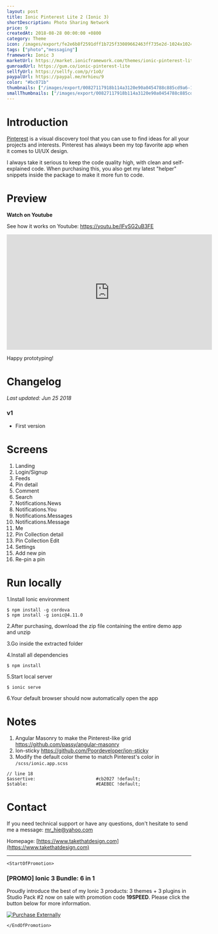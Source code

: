 ```yaml
---
layout: post
title: Ionic Pinterest Lite 2 (Ionic 3)
shortDescription: Photo Sharing Network 
price: 9
createdAt: 2018-08-28 00:00:00 +0800
category: Theme
icon: /images/export/fe2e6b8f2591dff1b725f33089662463ff735e2d-1024x1024.png
tags: ["photo","messaging"]
framework: Ionic 3
marketUrl: https://market.ionicframework.com/themes/ionic-pinterest-lite
gumroadUrl: https://gum.co/ionic-pinterest-lite
sellfyUrl: https://sellfy.com/p/r1oO/
paypalUrl: https://paypal.me/mrhieu/9
color: "#bc071b"
thumbnails: ["/images/export/00827117918b114a3120e90a0454788c885cd9a6-1242x2208.jpg","/images/export/a5d1b075ea67e8bb4eeef819f1da2c5023a68cbf-1242x2208.jpg","/images/export/f53b51b0ef54a66bffa11ea4f9bced50ff3d51a9-1242x2208.jpg","/images/export/a112b9655ead8b93adc1a4c78d554c13c2579bf7-1242x2208.jpg"]
smallThumbnails: ["/images/export/00827117918b114a3120e90a0454788c885cd9a6-1242x2208.jpg","/images/export/a5d1b075ea67e8bb4eeef819f1da2c5023a68cbf-1242x2208.jpg","/images/export/f53b51b0ef54a66bffa11ea4f9bced50ff3d51a9-1242x2208.jpg"]
---
```


# Introduction

[Pinterest](http://www.pinterest.com/) is a visual discovery tool that you can use to find ideas for all your projects and interests. Pinterest has always been my top favorite app when it comes to UI/UX design.

I always take it serious to keep the code quality high, with clean and self-explained code. When purchasing this, you also get my latest "helper" snippets inside the package to make it more fun to code.

# Preview




**Watch on Youtube**

See how it works on Youtube: https://youtu.be/IFvSG2uB3FE

<iframe width="560" height="315" src="https://www.youtube.com/embed/IFvSG2uB3FE" frameborder="0" allow="accelerometer; autoplay; encrypted-media; gyroscope; picture-in-picture" allowfullscreen></iframe>


Happy prototyping!


# Changelog

*Last updated: Jun 25 2018*

### v1

* First version


# Screens

1. Landing
2. Login/Signup
3. Feeds
4. Pin detail
5. Comment
6. Search
7. Notifications.News
8. Notifications.You
9. Notifications.Messages
10. Notifications.Message
11. Me
12. Pin Collection detail
13. Pin Collection Edit
14. Settings
15. Add new pin
16. Re-pin a pin

# Run locally
1.Install Ionic environment

```
$ npm install -g cordova
$ npm install -g ionic@4.11.0
```

2.After purchasing, download the zip file containing the entire demo app and unzip

3.Go inside the extracted folder

4.Install all dependencies

```
$ npm install
```

5.Start local server
```
$ ionic serve
```

6.Your default browser should now automatically open the app


# Notes

1. Angular Masonry to make the Pinterest-like grid https://github.com/passy/angular-masonry
2. Ion-sticky https://github.com/Poordeveloper/ion-sticky
3. Modify the default color theme to match Pinterest's color in `/scss/ionic.app.scss`

```
// line 18
$assertive:                       #cb2027 !default;
$stable:                          #EAEBEC !default;
```


# Contact
If you need technical support or have any questions, don't hesitate to send me a message: [mr_hie@yahoo.com](mailto:mr_hie@yahoo.com)

Homepage: [https://www.takethatdesign.com](https://www.takethatdesign.com)


------------------

`<StartOfPromotion>`
### [PROMO] Ionic 3 Bundle: 6 in 1
Proudly introduce the best of my Ionic 3 products: 3 themes + 3 plugins in Studio Pack #2  now on sale with promotion code **19SPEED**. Please click the button below for more information.

[![Purchase Externally](http://bit.ly/2E4p4z3)](https://gum.co/ionic3-ui-bundle)

`</EndOfPromotion>`